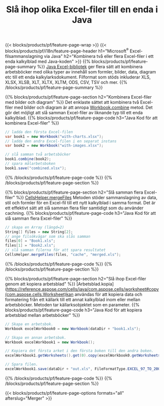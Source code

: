 ﻿---
title: Slå ihop olika Excel-filer till en enda i Java
url: /sv/java/merger/
description: Slå samman Excel-filer med Java till flera ark eller ett enda ark. Slå samman, kombinera eller sammanfoga Excel-dokument till PDF, bilder och HTML också.
---
{{< blocks/products/pf/feature-page-wrap >}}
{{< blocks/products/pf/i18n/feature-page-header h1="Microsoft<sup>&reg;</sup> Excel-filsammanslagning via Java" h2="Kombinera två eller flera Excel-filer i ett enda kalkylblad med Java-koden" >}}
{{% blocks/products/pf/feature-page-summary %}}
[Java Excel-bibliotek](/cells/java/) ger flera sätt att kombinera arbetsböcker med olika typer av innehåll som formler, bilder, data, diagram etc till ett enda kalkylarksdokument. Filformat som stöds inkluderar XLS, XLSX, XLSB, XLT, XLTX, XLTM, ODS, CSV, TSV och mer.
{{% /blocks/products/pf/feature-page-summary %}}

{{% blocks/products/pf/feature-page-section h2="Kombinera Excel-filer med bilder och diagram" %}}
Det enklaste sättet att kombinera två Excel-filer med bilder och diagram är att anropa [Workbook.combine](https://reference.aspose.com/cells/java/com.aspose.cells/workbook#combine(com.aspose.cells.Workbook)) metod. Det gör det möjligt att slå samman Excel-filer av liknande typ till ett enda kalkylblad.
{{% blocks/products/pf/feature-page-code h3="Java Kod för att kombinera Excel-filer" %}}

```cs
// ladda den första Excel-filen
var book1 = new Workbook("with-charts.xlsx");
// ladda den andra Excel-filen i en separat instans
var book2 = new Workbook("with-images.xlsx");

// slå samman två arbetsböcker
book1.combine(book2);
// spara målarbetsboken 
book1.save("combined.xlsx");

```
{{% /blocks/products/pf/feature-page-code %}}
{{% /blocks/products/pf/feature-page-section %}}

{{% blocks/products/pf/feature-page-section h2="Slå samman flera Excel-filer" %}}
[CellsHelper.mergeFiles](https://reference.aspose.com/cells/java/com.aspose.cells/cellshelper#mergeFiles) Metoden stöder sammanslagning av data, stil och formler för en Excel-fil till ett nytt kalkylblad i samma format. Det är ett effektivt sätt att slå samman flera filer samtidigt som du använder cachning. 
{{% blocks/products/pf/feature-page-code h3="Java Kod för att slå samman flera Excel-filer" %}}

```cs
// skapa en Array (längd=2)
String[] files = new String[2];
// ange filsökvägar som ska slås samman
files[0] = "Book1.xls";
files[1] = "Book2.xls";
// slå samman filerna för att spara resultatet
CellsHelper.mergeFiles(files, "cache", "merged.xls");


```
{{% /blocks/products/pf/feature-page-code %}}
{{% /blocks/products/pf/feature-page-section %}}

{{% blocks/products/pf/feature-page-section h2="Slå ihop Excel-filer genom att kopiera arbetsblad" %}}
[Arbetsblad.kopia](https://reference.aspose.com/cells/java/com.aspose.cells/worksheet#copy(com.aspose.cells.Worksheet)kan användas för att kopiera data och formatering från ett källark till ett annat kalkylblad inom eller mellan arbetsböcker. Metoden tar källarksobjektet som en parameter.
{{% blocks/products/pf/feature-page-code h3="Java Kod för att kopiera arbetsblad mellan arbetsböcker" %}}

```cs
// Skapa en arbetsbok.
Workbook excelWorkbook0 = new Workbook(dataDir + "book1.xls");

// Skapa en annan arbetsbok.
Workbook excelWorkbook1 = new Workbook();

// Kopiera det första arket i den första boken till den andra boken.
excelWorkbook1.getWorksheets().get(0).copy(excelWorkbook0.getWorksheets().get(0));

// Spara filen.
excelWorkbook1.save(dataDir + "out.xls", FileFormatType.EXCEL_97_TO_2003);

```
{{% /blocks/products/pf/feature-page-code %}}
{{% /blocks/products/pf/feature-page-section %}}

{{< blocks/products/pf/feature-page-options formats="all" afterslug="Merger" >}}